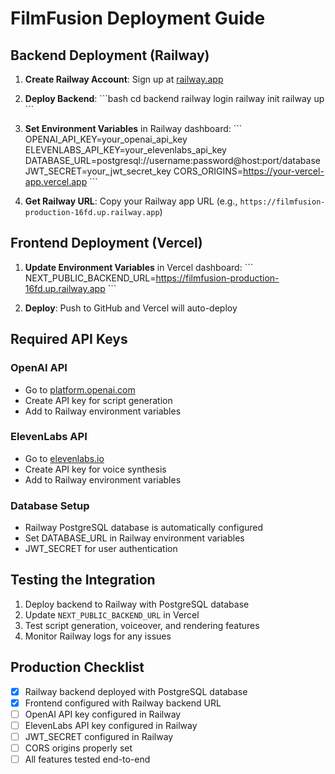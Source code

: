 # FilmFusion Deployment Guide

## Backend Deployment (Railway)

1. **Create Railway Account**: Sign up at [railway.app](https://railway.app)

2. **Deploy Backend**:
   \`\`\`bash
   cd backend
   railway login
   railway init
   railway up
   \`\`\`

3. **Set Environment Variables** in Railway dashboard:
   \`\`\`
   OPENAI_API_KEY=your_openai_api_key
   ELEVENLABS_API_KEY=your_elevenlabs_api_key
   DATABASE_URL=postgresql://username:password@host:port/database
   JWT_SECRET=your_jwt_secret_key
   CORS_ORIGINS=https://your-vercel-app.vercel.app
   \`\`\`

4. **Get Railway URL**: Copy your Railway app URL (e.g., `https://filmfusion-production-16fd.up.railway.app`)

## Frontend Deployment (Vercel)

1. **Update Environment Variables** in Vercel dashboard:
   \`\`\`
   NEXT_PUBLIC_BACKEND_URL=https://filmfusion-production-16fd.up.railway.app
   \`\`\`

2. **Deploy**: Push to GitHub and Vercel will auto-deploy

## Required API Keys

### OpenAI API
- Go to [platform.openai.com](https://platform.openai.com)
- Create API key for script generation
- Add to Railway environment variables

### ElevenLabs API  
- Go to [elevenlabs.io](https://elevenlabs.io)
- Create API key for voice synthesis
- Add to Railway environment variables

### Database Setup
- Railway PostgreSQL database is automatically configured
- Set DATABASE_URL in Railway environment variables
- JWT_SECRET for user authentication

## Testing the Integration

1. Deploy backend to Railway with PostgreSQL database
2. Update `NEXT_PUBLIC_BACKEND_URL` in Vercel
3. Test script generation, voiceover, and rendering features
4. Monitor Railway logs for any issues

## Production Checklist

- [x] Railway backend deployed with PostgreSQL database
- [x] Frontend configured with Railway backend URL
- [ ] OpenAI API key configured in Railway
- [ ] ElevenLabs API key configured in Railway
- [ ] JWT_SECRET configured in Railway
- [ ] CORS origins properly set
- [ ] All features tested end-to-end
